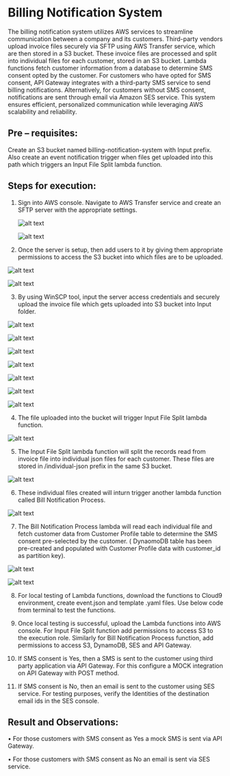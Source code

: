 
# Billing Notification System

The billing notification system utilizes AWS services to streamline communication between a company and its customers. Third-party vendors upload invoice files securely via SFTP using AWS Transfer service, which are then stored in a S3 bucket. These invoice files are processed and split into individual files for each customer, stored in an S3 bucket. Lambda functions fetch customer information from a database to determine SMS consent opted by the customer. For customers who have opted for SMS consent, API Gateway integrates with a third-party SMS service to send billing notifications. Alternatively, for customers without SMS consent, notifications are sent through email via Amazon SES service. This system ensures efficient, personalized communication while leveraging AWS scalability and reliability.


## Pre – requisites:

Create an S3 bucket named billing-notification-system with Input prefix. Also create an event notification trigger when files get uploaded into this path which triggers an Input File Split lambda function.

## Steps for execution:

1.	Sign into AWS console. Navigate to AWS Transfer service and create an SFTP server with the appropriate settings.
   
    ![alt text](https://github.com/pratheekshavrao/Billing-Notification-System/blob/main/images/SFTP-Server_1.jpg)

    ![alt text](https://github.com/pratheekshavrao/Billing-Notification-System/blob/main/images/SFTP_Server2.jpg)
  	
   
2.	Once the server is setup, then add users to it by giving them appropriate permissions to access the S3 bucket into which files are to be uploaded.

   ![alt text](https://github.com/pratheekshavrao/Billing-Notification-System/blob/main/images/SFTP_User_1.jpg)

   ![alt text](https://github.com/pratheekshavrao/Billing-Notification-System/blob/main/images/SFTP_User_2.jpg)
   
   
3.	By using WinSCP tool, input the server access credentials and securely upload the invoice file which gets uploaded into S3 bucket into Input folder.

   ![alt text](https://github.com/pratheekshavrao/Billing-Notification-System/blob/main/images/SFTP_Access_1.jpg)

   ![alt text](https://github.com/pratheekshavrao/Billing-Notification-System/blob/main/images/SFTP_Access_2.jpg)

   ![alt text](https://github.com/pratheekshavrao/Billing-Notification-System/blob/main/images/SFTP_Login_Screen.jpg)

   ![alt text](https://github.com/pratheekshavrao/Billing-Notification-System/blob/main/images/SFTP_File_Upload_1.jpg)

   ![alt text](https://github.com/pratheekshavrao/Billing-Notification-System/blob/main/images/SFTP_File_Upload_2.jpg)

   ![alt text](https://github.com/pratheekshavrao/Billing-Notification-System/blob/main/images/S3_InputFile_Uploaded.jpg)

   ![alt text](https://github.com/pratheekshavrao/Billing-Notification-System/blob/main/images/Input_file.jpg)
   
   
4.	The file uploaded into the bucket will trigger Input File Split lambda function.

   ![alt text](https://github.com/pratheekshavrao/Billing-Notification-System/blob/main/images/Input_File_Split_Trigger.jpg)
   
   
5.	The Input File Split lambda function will split the records read from invoice file into individual json files for each customer. These files are stored in /individual-json prefix in the same S3 bucket.

   ![alt text](https://github.com/pratheekshavrao/Billing-Notification-System/blob/main/images/Input_File_Split_Lambda.jpg)
   
   
6.	These individual files created will inturn trigger another lambda function called Bill Notification Process.

   ![alt text](https://github.com/pratheekshavrao/Billing-Notification-System/blob/main/images/Bill_Notification_Process_Trigger.jpg)

   
7.	The Bill Notification Process lambda will read each individual file and fetch customer data from Customer Profile table to determine the SMS consent pre-selected by the customer. ( DynaomoDB table has been pre-created and populated with Customer Profile data with customer_id as partition key).

   ![alt text](https://github.com/pratheekshavrao/Billing-Notification-System/blob/main/images/Bill_Notification_Process_Lambda.jpg)

   ![alt text](https://github.com/pratheekshavrao/Billing-Notification-System/blob/main/images/Customer_Profile_table.jpg)

   
8.	For local testing of Lambda functions, download the functions to Cloud9 environment, create event.json and template .yaml files. Use below code from terminal to test the functions.
    
9.	Once local testing is successful, upload the Lambda functions into AWS console. For Input File Split function add permissions to access S3 to the execution role. Similarly for Bill Notification Process function, add permissions to access S3, DynamoDB, SES and API Gateway.
    
10.	If SMS consent is Yes, then a SMS is sent to the customer using third party application via API Gateway. For this configure a MOCK integration on API Gateway with POST method.
15.	 If SMS consent is No, then an email is sent to the customer using SES service. For testing purposes, verify the Identities of the destination email ids in the SES console.

## Result and Observations:

•	For those customers with SMS consent as Yes a mock SMS is sent via API Gateway.

•	For those customers with SMS consent as No an email is sent via SES service.
